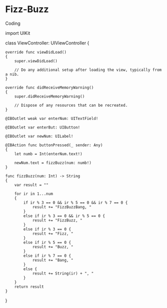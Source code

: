 # Fizz-Buzz
Coding 

import UIKit

class ViewController: UIViewController
{

    override func viewDidLoad()
    {
        super.viewDidLoad()
        
        // Do any additional setup after loading the view, typically from a nib.
    }
    
    override func didReceiveMemoryWarning()
    {
        super.didReceiveMemoryWarning()
        
        // Dispose of any resources that can be recreated.
    }
    
    @IBOutlet weak var enterNum: UITextField!
    
    @IBOutlet var enterBut: UIButton!
    
    @IBOutlet var newNum: UILabel!
    
    @IBAction func buttonPressed(_ sender: Any)
    {
        let numb = Int(enterNum.text!)
        
        newNum.text = fizzBuzz(num: numb!)
    }
    
    func fizzBuzz(num: Int) -> String
    {
        var result = ""
        
        for ir in 1...num
        {
            if ir % 3 == 0 && ir % 5 == 0 && ir % 7 == 0 {
                result += "FizzBuzzBang, "
            }
            else if ir % 3 == 0 && ir % 5 == 0 {
                result += "FizzBuzz, "
            }
            else if ir % 3 == 0 {
                result += "Fizz, "
            }
            else if ir % 5 == 0 {
                result += "Buzz, "
            }
            else if ir % 7 == 0 {
                result += "Bang, "
            }
            else {
                result += String(ir) + ", "
            }
        }
        return result
    }
    
}
